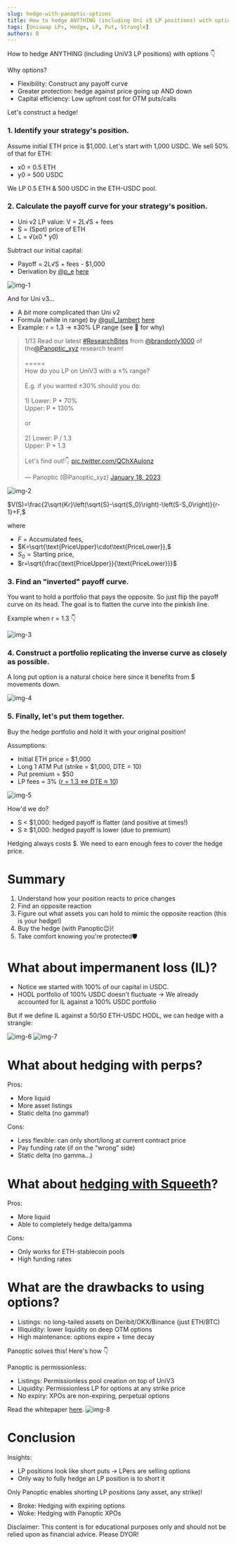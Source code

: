 ```yaml
---
slug: hedge-with-panoptic-options
title: How to hedge ANYTHING (including Uni v3 LP positions) with options
tags: [Uniswap LPs, Hedge, LP, Put, Strangle]
authors: B
---
```


How to hedge ANYTHING (including UniV3 LP positions) with options 👇

Why options?
- Flexibility: Construct any payoff curve
- Greater protection: hedge against price going up AND down
- Capital efficiency: Low upfront cost for OTM puts/calls

Let's construct a hedge!

<!--truncate-->

### 1. Identify your strategy's position.

Assume initial ETH price is $1,000. Let's start with 1,000 USDC. We sell 50% of that for ETH:
- x0 = 0.5 ETH
- y0 = 500 USDC

We LP 0.5 ETH & 500 USDC in the ETH-USDC pool.

### 2. Calculate the payoff curve for your strategy's position.
- Uni v2 LP value: V = 2L√S + fees
- S = (Spot) price of ETH
- L = √(x0 * y0)

Subtract our initial capital:
- Payoff = 2L√S + fees - $1,000
- Derivation by [@p_e](https://twitter.com/p_e) [here](https://medium.com/auditless/how-to-calculate-impermanent-loss-full-derivation-803e8b2497b7)

![img-1](./img-1.png)


And for Uni v3...
- A *bit* more complicated than Uni v2
- Formula (while in range) by [@guil_lambert](https://twitter.com/guil_lambert) [here](https://lambert-guillaume.medium.com/an-analysis-of-the-expected-value-of-the-impermanent-loss-in-uniswap-bfbfebbefed2)
- Example: r = 1.3 → ±30% LP range (see 🧵 for why)

<blockquote class="twitter-tweet" data-conversation="none"><p lang="en" dir="ltr">1/13 Read our latest <a href="https://twitter.com/hashtag/ResearchBites?src=hash&amp;ref_src=twsrc%5Etfw">#ResearchBites</a> from <a href="https://twitter.com/brandonly1000?ref_src=twsrc%5Etfw">@brandonly1000</a> of the<a href="https://twitter.com/Panoptic_xyz?ref_src=twsrc%5Etfw">@Panoptic_xyz</a> research team!<br/><br/>=====<br/>How do you LP on UniV3 with a ±% range?<br/><br/>E.g. if you wanted ±30% should you do:<br/><br/>1) Lower: P * 70%<br/> Upper: P * 130%<br/><br/>or<br/><br/>2) Lower: P / 1.3<br/> Upper: P * 1.3<br/><br/>Let&#39;s find out!👇 <a href="https://t.co/QChXAuIonz">pic.twitter.com/QChXAuIonz</a></p>&mdash; Panoptic (@Panoptic_xyz) <a href="https://twitter.com/Panoptic_xyz/status/1615816389490802689?ref_src=twsrc%5Etfw">January 18, 2023</a></blockquote> <script async src="https://platform.twitter.com/widgets.js" charset="utf-8"></script> 

![img-2](./img-2.png)
 
$V(S)=\frac{2\sqrt{Kr}\left(\sqrt{S}-\sqrt{S_0}\right)-\left(S-S_0\right)}{r-1}+F,$

where
- $F\text{ = Accumulated fees},$
- $K=\sqrt{\text{PriceUpper}\cdot\text{PriceLower}},$
- $S_0=\text{Starting price},$
- $r=\sqrt{\frac{\text{PriceUpper}}{\text{PriceLower}}}$

### 3. Find an "inverted" payoff curve.

You want to hold a portfolio that pays the opposite. So just flip the payoff curve on its head. The goal is to flatten the curve into the pinkish line.

Example when r = 1.3 👇

![img-3](./img-3.png)

### 4. Construct a portfolio replicating the inverse curve as closely as possible.

A long put option is a natural choice here since it benefits from $ movements down.

![img-4](./img-4.png)

### 5. Finally, let's put them together.
Buy the hedge portfolio and hold it with your original position!

Assumptions:
- Initial ETH price = $1,000
- Long 1 ATM Put (strike = $1,000, DTE = 10)
- Put premium = $50
- LP fees = 3% ([r = 1.3 ⇔ DTE ≈ 10](https://lambert-guillaume.medium.com/how-to-create-a-perpetual-options-in-uniswap-v3-3c40007ccf1))

![img-5](./img-5.png)

How'd we do?
- S < $1,000: hedged payoff is flatter (and positive at times!)
- S $\geq$ $1,000: hedged payoff is lower (due to premium)

Hedging always costs $. We need to earn enough fees to cover the hedge price.

# Summary
1. Understand how your position reacts to price changes
2. Find an opposite reaction
3. Figure out what assets you can hold to mimic the opposite reaction (this is your hedge!)
4. Buy the hedge (with Panoptic😉)!
5. Take comfort knowing you're protected🛡️

# What about impermanent loss (IL)?
- Notice we started with 100% of our capital in USDC.
- HODL portfolio of 100% USDC doesn't fluctuate
→ We already accounted for IL against a 100% USDC portfolio

But if we define IL against a 50/50 ETH-USDC HODL, we can hedge with a strangle:

![img-6](./img-6.png)
![img-7](./img-7.png)

# What about hedging with perps?

Pros:
- More liquid
- More asset listings
- Static delta (no gamma!)

Cons:
- Less flexible: can only short/long at current contract price
- Pay funding rate (if on the "wrong" side)
- Static delta (no gamma...)

# What about [hedging with Squeeth](https://my.itsa.global/blog/rudy-defi-insight-how-to-hedge-impermanent-loss)?

Pros:
- More liquid
- Able to completely hedge delta/gamma

Cons:
- Only works for ETH-stablecoin pools
- High funding rates

# What are the drawbacks to using options?
- Listings: no long-tailed assets on Deribit/OKX/Binance (just ETH/BTC)
- Illiquidity: lower liquidity on deep OTM options
- High maintenance: options expire + time decay

Panoptic solves this! Here's how 👇

Panoptic is permissionless:
- Listings: Permissionless pool creation on top of UniV3
- Liquidity: Permissionless LP for options at any strike price
- No expiry: XPOs are non-expiring, perpetual options

Read the whitepaper [here](https://paper.panoptic.xyz).
![img-8](./img-8.png)

# Conclusion
Insights:
- LP positions look like short puts → LPers are selling options
- Only way to fully hedge an LP position is to short it

Only Panoptic enables shorting LP positions (any asset, any strike)!
- Broke: Hedging with expiring options
- Woke: Hedging with Panoptic XPOs

Disclaimer: This content is for educational purposes only and should not be relied upon as financial advice. Please DYOR!